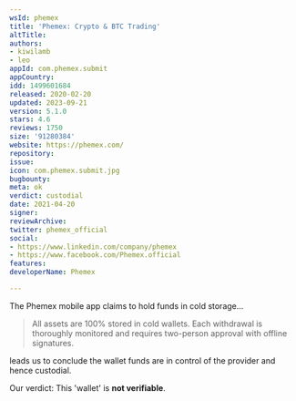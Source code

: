 ```yaml
---
wsId: phemex
title: 'Phemex: Crypto & BTC Trading'
altTitle: 
authors:
- kiwilamb
- leo
appId: com.phemex.submit
appCountry: 
idd: 1499601684
released: 2020-02-20
updated: 2023-09-21
version: 5.1.0
stars: 4.6
reviews: 1750
size: '91280384'
website: https://phemex.com/
repository: 
issue: 
icon: com.phemex.submit.jpg
bugbounty: 
meta: ok
verdict: custodial
date: 2021-04-20
signer: 
reviewArchive: 
twitter: phemex_official
social:
- https://www.linkedin.com/company/phemex
- https://www.facebook.com/Phemex.official
features: 
developerName: Phemex

---
```


The Phemex mobile app claims to hold funds in cold storage...

> All assets are 100% stored in cold wallets. Each withdrawal is thoroughly
  monitored and requires two-person approval with offline signatures.

leads us to conclude the wallet funds are in control of the provider and hence
custodial.

Our verdict: This 'wallet' is **not verifiable**.
